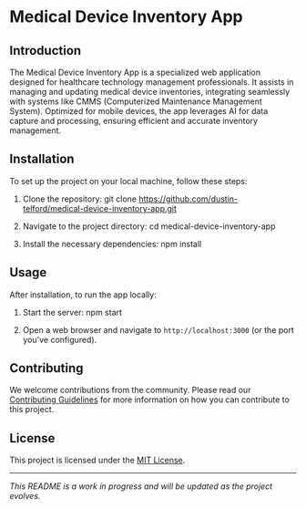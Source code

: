 # Medical Device Inventory App

## Introduction
The Medical Device Inventory App is a specialized web application designed for healthcare technology management professionals. It assists in managing and updating medical device inventories, integrating seamlessly with systems like CMMS (Computerized Maintenance Management System). Optimized for mobile devices, the app leverages AI for data capture and processing, ensuring efficient and accurate inventory management.

## Installation
To set up the project on your local machine, follow these steps:

1. Clone the repository:
git clone https://github.com/dustin-telford/medical-device-inventory-app.git

2. Navigate to the project directory:
cd medical-device-inventory-app

3. Install the necessary dependencies:
npm install


## Usage
After installation, to run the app locally:

1. Start the server:
npm start

2. Open a web browser and navigate to `http://localhost:3000` (or the port you've configured).

## Contributing
We welcome contributions from the community. Please read our [Contributing Guidelines](CONTRIBUTING.md) for more information on how you can contribute to this project.

## License
This project is licensed under the [MIT License](LICENSE).

---

*This README is a work in progress and will be updated as the project evolves.*